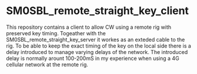 # SM0SBL_remote_straight_key_client

This repository contains a client to allow CW using a remote rig with preserved key timing.
Togeather with the SM0SBL_remote_straight_key_server it workes as an exteded cable to the rig. To be able to keep the exact timing of the key on the local side there is a delay introduced to manage varying delays of the network.
The introduced delay is normally arount 100-200mS in my experience when using a 4G cellular network at the remote rig.
